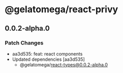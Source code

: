 # @gelatomega/react-privy

## 0.0.2-alpha.0

### Patch Changes

- aa3d535: feat: react components
- Updated dependencies [aa3d535]
  - @gelatomega/react-types@0.0.2-alpha.0
